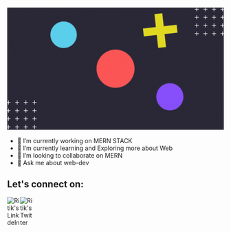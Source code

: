 ![About Me](ritik.gif)

- 🔭 I’m currently working on MERN STACK
- 🌱 I’m currently learning and Exploring more about Web
- 👯 I’m looking to collaborate on MERN 
- 💬 Ask me about web-dev
## Let's connect on:

<a href="https://www.linkedin.com/in/ritik-raj-0947b9194/">
<img align="left" alt="Ritik's LinkdeIn" width="30px" src="https://cdn.jsdelivr.net/npm/simple-icons@v3/icons/linkedin.svg" />
</a>
<a href="https://twitter.com/RattanpalRitik">
<img align="left" alt="Ritik's Twitter" width="30px" src="https://cdn.jsdelivr.net/npm/simple-icons@v3/icons/twitter.svg" />
</a>

